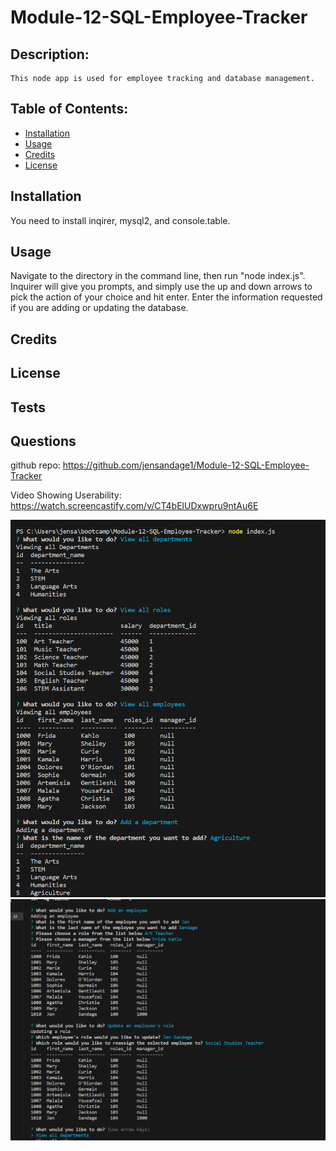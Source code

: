 # Module-12-SQL-Employee-Tracker


## Description:
    This node app is used for employee tracking and database management. 

## Table of Contents:
* [Installation](#installation)
* [Usage](#usage)
* [Credits](#credits)
* [License](#license)

## Installation
You need to install inqirer, mysql2, and console.table.

## Usage
Navigate to the directory in the command line, then run "node index.js". Inquirer will give you prompts, and simply use the up and down arrows to pick the action of your choice and hit enter. Enter the information requested if you are adding or updating the database.  

## Credits


## License  

## Tests


## Questions



github repo:
https://github.com/jensandage1/Module-12-SQL-Employee-Tracker


 Video Showing Userability:
 https://watch.screencastify.com/v/CT4bElUDxwpru9ntAu6E



![Screenshot of the node application](<Screenshot 2023-07-30 223023.png>)
![Screenshot of the node application](<Screenshot 2023-07-30 223011.png>)